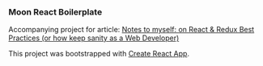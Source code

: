 ### Moon React Boilerplate

Accompanying project for article: [Notes to myself: on React & Redux Best Practices (or how keep sanity as a Web Developer)](https://medium.com/@rafaelrozon/notes-to-myself-on-react-redux-best-practices-or-how-keep-sanity-as-a-web-developer-23fbe834bcae)

This project was bootstrapped with [Create React App](https://github.com/facebook/create-react-app).